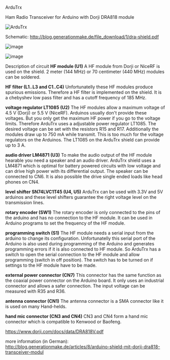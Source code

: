 ArduTrx

Ham Radio Transceiver for Arduino with Dorji DRA818 module

![ArduTrx](http://blog.generationmake.de/images/12.jpg)

Schematic: http://blog.generationmake.de/file_download/1/dra-shield.pdf

![image](https://github.com/user-attachments/assets/7984e028-77fa-4030-85ad-b8c6864931a9)

![image](https://github.com/user-attachments/assets/6f5e371b-5574-401b-9ddb-fae8bc72d68b)

Description of circuit
**HF module (U1)**
A HF module from Dorji or NiceRF is used on the shield. 2 meter (144 MHz) or 70 centimeter (440 MHz) modules can be soldered.

**HF filter (L1..L3 and C1..C4)**
Unfortunatelly these HF modules produce spurious emissions. Therefore a HF filter is implemented on the shield. It is a chebyshev low pass filter and has a cutoff frequency of 185 MHz.

**voltage regulator LT1085 (U2)**
The HF modules allow a maximum voltage of 4.5 V (Dorji) or 5.5 V (NiceRF). Arduinos usually don't provide these voltages. But you only get the maximum HF power if you go to the voltage limits. Therefore ArduTrx uses a adjustable power regulator LT1085. The desired voltage can be set with the resistors R15 and R17. Additionally the modules draw up to 750 mA while transmit. This is too much for the voltage regulators on the Arduinos. The LT1085 on the ArduTrx shield can provide up to 3 A.

**audio driver LM4871 (U3)**
To make the audio output of the HF module hearable you need a speaker and an audio driver. ArduTrx shield uses a LM4871 which is optimal for battery powered circuits with low voltage and can drive high power with its differential output. The speaker can be connected to CN6. It is also possible the drive single ended loads like head phones on CN4.

**level shifter SN74LVC1T45 (U4, U5)**
ArduTrx can be used with 3.3V and 5V arduinos and these level shifters guarantee the right voltage level on the transmission lines.

**rotary encoder (SW1)**
The rotary encoder is only connected to the pins of the arduino and has no connection to the HF module. It can be used in Arduino programs to set the frequency of the HF module.

**programming switch (S1)**
The HF module needs a serial input from the arduino to change its configuration. Unfortunatelly this serial port of the Arduino is also used during programming of the Arduino and generates programming errors if it is also connected to HF module. So ArduTrx has a switch to open the serial connection to the HF module and allow programming (switch in off position). The switch has to be turned on if settings to the HF module have to be made.

**external power connector (CN7)**
This connector has the same function as the coaxial power connector on the Arduino board. It only uses an industrial connector and allows a safer connection. The input voltage can be measured with R35 and R36.

**antenna connector (CN1)**
The antenna connector is a SMA connector like it is used on many Hand-helds.

**hand mic connector (CN3 and CN4)**
CN3 and CN4 form a hand mic connector which is compatible to Kenwood or Baofeng.

https://www.dorji.com/docs/data/DRA818V.pdf

more information (in German): http://blog.generationmake.de/articles/8/arduino-shield-mit-dorji-dra818-transceiver-modul
